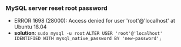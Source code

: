 ### MySQL server reset root password
- ERROR 1698 (28000): Access denied for user 'root'@'localhost' at Ubuntu 18.04
- **solution**: 
`sudo mysql -u root` 
 `ALTER USER 'root'@'localhost' IDENTIFIED WITH mysql_native_password BY 'new-password';`